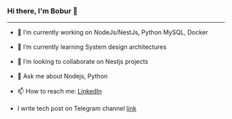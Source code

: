 ### Hi there, I'm Bobur 👋

--- 

- 🔭 I’m currently working on NodeJs/NestJs, Python  MySQL, Docker
  <br/><br/>
- 🌱 I’m currently learning System design architectures
  <br/><br/>
- 👯 I’m looking to collaborate on Nestjs projects
  <br/><br/>
- 💬 Ask me about Nodejs, Python 
  <br/><br/>
- 📫 How to reach me: [LinkedIn](https://www.linkedin.com/in/boburjon-bob-kobilov-946a02165/)
  <br/><br/>
- I write tech post on Telegram channel [link](https://t.me/+bswjDxcYIPczZDk1)
<!--
**Bobur-kobilov/Bobur-kobilov** is a ✨ _special_ ✨ repository because its `README.md` (this file) appears on your GitHub profile.

Here are some ideas to get you started:

- 🔭 I’m currently working on ...
- 🌱 I’m currently learning ...
- 👯 I’m looking to collaborate on ...
- 🤔 I’m looking for help with ...
- 💬 Ask me about ...
- 📫 How to reach me: ...
- 😄 Pronouns: ...
- ⚡ Fun fact: ...
-->
